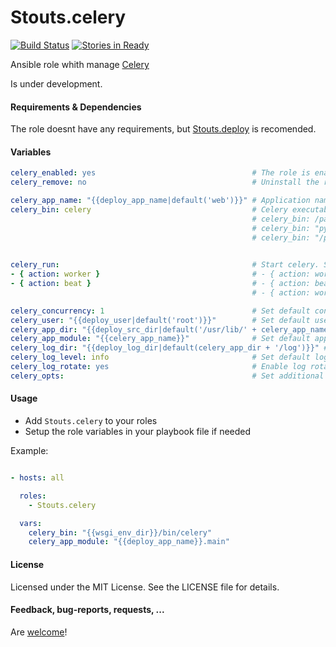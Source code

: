 Stouts.celery
=============

[![Build Status](https://travis-ci.org/Stouts/Stouts.celery.png)](https://travis-ci.org/Stouts/Stouts.celery)
[![Stories in Ready](https://badge.waffle.io/Stouts/Stouts.celery.svg?label=ready&title=Ready)](http://waffle.io/Stouts/Stouts.celery)

Ansible role whith manage [Celery](http://celery.readthedocs.org/en/latest/index.html)

Is under development.

#### Requirements & Dependencies

The role doesnt have any requirements, but [Stouts.deploy](https://github.com/Stouts/Stouts.deploy) is recomended.


#### Variables

```yaml
celery_enabled: yes                                   # The role is enabled
celery_remove: no                                     # Uninstall the role

celery_app_name: "{{deploy_app_name|default('web')}}" # Application name
celery_bin: celery                                    # Celery executable. Ex:
                                                      # celery_bin: /path/to/virtualenv/bin/celery
                                                      # celery_bin: "python /path/to/django/manage.py celery --settings=settings"
                                                      # celery_bin: "/path/to/virtualenv/python /path/to/django/manage.py celery --settings=settings"
                  

celery_run:                                           # Start celery. See default values below. Ex:
- { action: worker }                                  # - { action: worker, queue: 'hard', concurrency: 4, loglevel: debug, user=deploy }
- { action: beat }                                    # - { action: beat, loglevel: debug }
                                                      # - { action: worker, opts: '--settings=settings.local' }

celery_concurrency: 1                                 # Set default concurence level
celery_user: "{{deploy_user|default('root')}}"        # Set default user
celery_app_dir: "{{deploy_src_dir|default('/usr/lib/' + celery_app_name)}}" # Set default application directory
celery_app_module: "{{celery_app_name}}"              # Set default application module
celery_log_dir: "{{deploy_log_dir|default(celery_app_dir + '/log')}}" # Set default log directory
celery_log_level: info                                # Set default log level
celery_log_rotate: yes                                # Enable log rotation
celery_opts:                                          # Set additional options
```

#### Usage

* Add `Stouts.celery` to your roles
* Setup the role variables in your playbook file if needed

Example:

```yaml

- hosts: all

  roles:
    - Stouts.celery

  vars:
    celery_bin: "{{wsgi_env_dir}}/bin/celery"
    celery_app_module: "{{deploy_app_name}}.main"
```

#### License

Licensed under the MIT License. See the LICENSE file for details.


#### Feedback, bug-reports, requests, ...

Are [welcome](https://github.com/Stouts/Stouts.celery/issues)!
